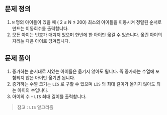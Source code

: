 ## 문제 정의

1. `N` 명의 아이들이 있을 때 ( 2 ≤ N ≤ 200) 최소의 아이들을 이동시켜 정렬된 순서로 만드는 이동회수를 출력합니다.
2. 모든 아이는 번호가 매겨져 있으며 한번에 한 아이만 옮길 수 있습니다. 옮긴 아이의 자리늕 다음 아이로 당겨집니다.

## 문제 풀이

1. 증가하는 순서대로 서있는 아이들은 옮기지 않아도 됩니다. 즉 증가하는 수열에 포함되지 않은 아이만 옮기면 됩니다.
2. 증가하는 수열 크기는 `LIS` 로 구할 수 있으며 `LIS` 의 최대 길이가 옮기지 않아도 되는 아이의 수입니다.
3. 아이의 수 - `LIS` 최대 길이를 출력합니다.

> 참고 : `LIS` 알고리즘